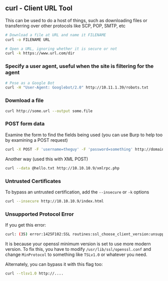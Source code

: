## curl - Client URL Tool

This can be used to do a host of things, such as downloading files or transferring over other protocols like SCP, POP, SMTP, etc

```bash
# Download a file at URL and name it FILENAME
curl -o FILENAME URL

# Open a URL, ignoring whether it is secure or not
curl -k https://www.url.com/dir
```

### Specify a user agent, useful when the site is filtering for the agent 

```bash
# Pose as a Google Bot
curl -H "User-Agent: Googlebot/2.0" http://10.11.1.39/robots.txt
```

### Download a file

```bash
curl http://some.url --output some.file
```

### POST form data

Examine the form to find the fields being used (you can use Burp to help too by examining a POST request)

```bash
curl -X POST -F 'username=theguy' -F 'password=something' http://domain.tld/post-to-me.php
```

Another way (used this with XML POST)

```bash
curl --data @hello.txt http://10.10.10.9/xmlrpc.php
```

### Untrusted Certificates

To bypass an untrusted certification, add the `--insecure` or `-k` options

```bash
curl --insecure http://10.10.10.9/index.html
```

### Unsupported Protocol Error

If you get this error:

```bash
curl: (35) error:1425F102:SSL routines:ssl_choose_client_version:unsupported protocol
```

It is because your openssl minimum version is set to use more modern version.  To fix this, you have to modify `/usr/lib/ssl/openssl.conf` and change `MinProtocol` to something like `TSLv1.0` or whatever you need.

Alternately, you can bypass it with this flag too:

```bash
curl --tlsv1.0 http://....
```

